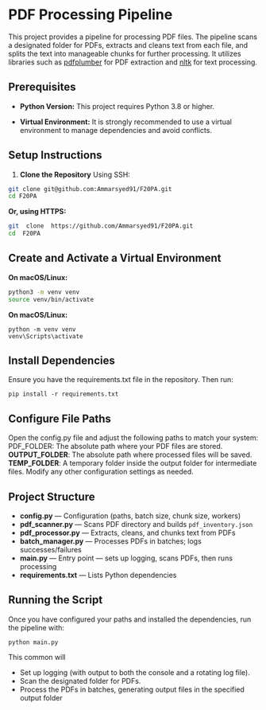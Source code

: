# PDF Processing Pipeline
This project provides a pipeline for processing PDF files. The pipeline scans a designated folder for PDFs, extracts and cleans text from each file, and splits the text into manageable chunks for further processing. It utilizes libraries such as [pdfplumber](https://github.com/jsvine/pdfplumber) for PDF extraction and [nltk](https://www.nltk.org/) for text processing.


## Prerequisites

  

-  **Python Version:** This project requires Python 3.8 or higher.

-  **Virtual Environment:** It is strongly recommended to use a virtual environment to manage dependencies and avoid conflicts.

  

## Setup Instructions
1.  **Clone the Repository**
Using SSH:

```bash
git clone git@github.com:Ammarsyed91/F20PA.git
cd F20PA
```
**Or, using HTTPS:**
```bash
git  clone  https://github.com/Ammarsyed91/F20PA.git
cd  F20PA
```
## Create and Activate a Virtual Environment
**On macOS/Linux:**
```bash
python3 -m venv venv
source venv/bin/activate
```
**On macOS/Linux:**
```
python -m venv venv
venv\Scripts\activate
```
## Install Dependencies
Ensure you have the requirements.txt file in the repository. Then run:
```
pip install -r requirements.txt
```
## Configure File Paths
Open the config.py file and adjust the following paths to match your system:
PDF_FOLDER: The absolute path where your PDF files are stored.
**OUTPUT_FOLDER**: The absolute path where processed files will be saved.
**TEMP_FOLDER**: A temporary folder inside the output folder for intermediate files.
Modify any other configuration settings as needed.

## Project Structure

- **config.py** — Configuration (paths, batch size, chunk size, workers)  
- **pdf_scanner.py** — Scans PDF directory and builds `pdf_inventory.json`  
- **pdf_processor.py** — Extracts, cleans, and chunks text from PDFs  
- **batch_manager.py** — Processes PDFs in batches; logs successes/failures  
- **main.py** — Entry point — sets up logging, scans PDFs, then runs processing  
- **requirements.txt** — Lists Python dependencies  

## Running the Script
Once you have configured your paths and installed the dependencies, run the pipeline with:

    python main.py
This common will 

 - Set up logging (with output to both the console and a rotating log file).
 - Scan the designated folder for PDFs.
 - Process the PDFs in batches, generating output files in the specified output folder
